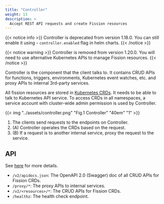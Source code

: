 ```yaml
---
title: "Controller"
weight: 13
description: >
  Accept REST API requests and create Fission resources
---
```


{{< notice info >}}
Controller is deprecated from version 1.18.0. You can still enable it using - `controller.enabled` flag in helm charts.
{{< /notice >}}

{{< notice warning >}}
Controller is removed from version 1.20.0. You will need to use alternative Kubernetes APIs to manage Fission resources.
{{< /notice >}}

Controller is the component that the client talks to.
It contains CRUD APIs for functions, triggers, environments, Kubernetes event watches, etc. and proxy APIs to internal 3rd-party services.

All fission resources are stored in <a href="https://kubernetes.io/docs/concepts/extend-kubernetes/api-extension/custom-resources/" target="_blank">Kubernetes CRDs</a>.
It needs to be able to talk to Kubernetes API service.
To access CRDs in all namespaces, a service account with cluster-wide admin permission is used by Controller.

{{< img "../assets/controller.png" "Fig.1 Controller" "40em" "1" >}}

1. The clients send requests to the endpoints on Controller.
2. (A) Controller operates the CRDs based on the request.
3. (B) If a request is to another internal service, proxy the request to the service.

## API

See [here](https://github.com/fission/fission/blob/master/pkg/controller/api.go) for more details.

* `/v2/apidocs.json`: The OpenAPI 2.0 (Swagger) doc of all CRUD APIs for Fission CRDs.
* `/proxy/*`: The proxy APIs to internal services.
* `/v2/<resources>/*`: The CRUD APIs for Fission CRDs.
* `/healthz`: The health check endpoint.
